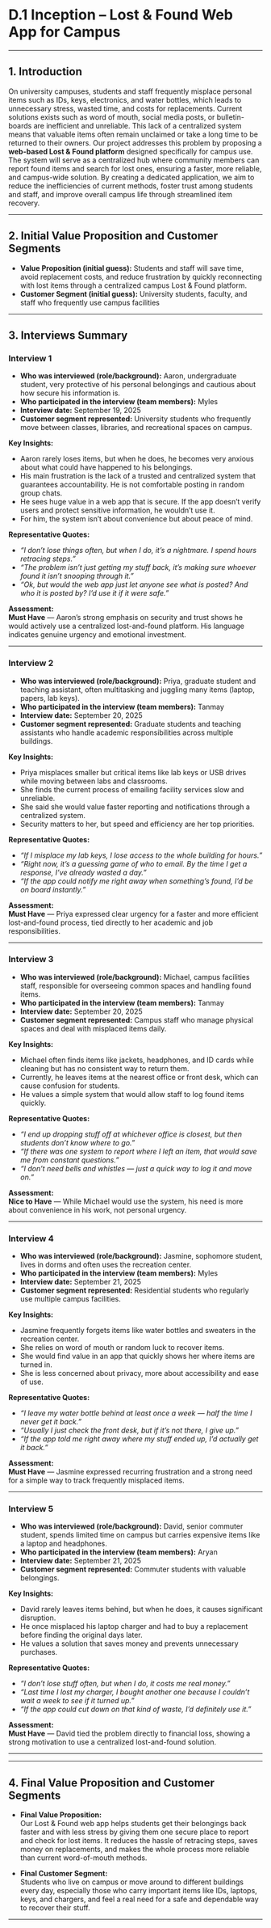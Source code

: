 # **D.1 Inception – Lost & Found Web App for Campus**

---

## **1. Introduction**

On university campuses, students and staff frequently misplace personal items such as IDs, keys, electronics, and water bottles, which leads to unnecessary stress, wasted time, and costs for replacements. Current solutions exists such as word of mouth, social media posts, or bulletin-boards are inefficient and unreliable. This lack of a centralized system means that valuable items often remain unclaimed or take a long time to be returned to their owners. Our project addresses this problem by proposing a **web-based Lost & Found platform** designed specifically for campus use. The system will serve as a centralized hub where community members can report found items and search for lost ones, ensuring a faster, more reliable, and campus-wide solution. By creating a dedicated application, we aim to reduce the inefficiencies of current methods, foster trust among students and staff, and improve overall campus life through streamlined item recovery.

---

## **2. Initial Value Proposition and Customer Segments**

- **Value Proposition (initial guess):** Students and staff will save time, avoid replacement costs, and reduce frustration by quickly reconnecting with lost items through a centralized campus Lost & Found platform.
- **Customer Segment (initial guess):** University students, faculty, and staff who frequently use campus facilities

---

## **3. Interviews Summary**

### **Interview 1**

- **Who was interviewed (role/background):** Aaron, undergraduate student, very protective of his personal belongings and cautious about how secure his information is.
- **Who participated in the interview (team members):** Myles
- **Interview date:** September 19, 2025
- **Customer segment represented:** University students who frequently move between classes, libraries, and recreational spaces on campus.

**Key Insights:**

- Aaron rarely loses items, but when he does, he becomes very anxious about what could have happened to his belongings.
- His main frustration is the lack of a trusted and centralized system that guarantees accountability. He is not comfortable posting in random group chats.
- He sees huge value in a web app that is secure. If the app doesn’t verify users and protect sensitive information, he wouldn’t use it.
- For him, the system isn’t about convenience but about peace of mind.

**Representative Quotes:**

- _“I don’t lose things often, but when I do, it’s a nightmare. I spend hours retracing steps.”_
- _“The problem isn’t just getting my stuff back, it’s making sure whoever found it isn’t snooping through it.”_
- _“Ok, but would the web app just let anyone see what is posted? And who it is posted by? I’d use it if it were safe.”_

**Assessment:**  
**Must Have** — Aaron’s strong emphasis on security and trust shows he would actively use a centralized lost-and-found platform. His language indicates genuine urgency and emotional investment.

---

### **Interview 2**

- **Who was interviewed (role/background):** Priya, graduate student and teaching assistant, often multitasking and juggling many items (laptop, papers, lab keys).
- **Who participated in the interview (team members):** Tanmay
- **Interview date:** September 20, 2025
- **Customer segment represented:** Graduate students and teaching assistants who handle academic responsibilities across multiple buildings.

**Key Insights:**

- Priya misplaces smaller but critical items like lab keys or USB drives while moving between labs and classrooms.
- She finds the current process of emailing facility services slow and unreliable.
- She said she would value faster reporting and notifications through a centralized system.
- Security matters to her, but speed and efficiency are her top priorities.

**Representative Quotes:**

- _“If I misplace my lab keys, I lose access to the whole building for hours.”_
- _“Right now, it’s a guessing game of who to email. By the time I get a response, I’ve already wasted a day.”_
- _“If the app could notify me right away when something’s found, I’d be on board instantly.”_

**Assessment:**  
**Must Have** — Priya expressed clear urgency for a faster and more efficient lost-and-found process, tied directly to her academic and job responsibilities.

---

### **Interview 3**

- **Who was interviewed (role/background):** Michael, campus facilities staff, responsible for overseeing common spaces and handling found items.
- **Who participated in the interview (team members):** Tanmay
- **Interview date:** September 20, 2025
- **Customer segment represented:** Campus staff who manage physical spaces and deal with misplaced items daily.

**Key Insights:**

- Michael often finds items like jackets, headphones, and ID cards while cleaning but has no consistent way to return them.
- Currently, he leaves items at the nearest office or front desk, which can cause confusion for students.
- He values a simple system that would allow staff to log found items quickly.

**Representative Quotes:**

- _“I end up dropping stuff off at whichever office is closest, but then students don’t know where to go.”_
- _“If there was one system to report where I left an item, that would save me from constant questions.”_
- _“I don’t need bells and whistles — just a quick way to log it and move on.”_

**Assessment:**  
**Nice to Have** — While Michael would use the system, his need is more about convenience in his work, not personal urgency.

---

### **Interview 4**

- **Who was interviewed (role/background):** Jasmine, sophomore student, lives in dorms and often uses the recreation center.
- **Who participated in the interview (team members):** Myles
- **Interview date:** September 21, 2025
- **Customer segment represented:** Residential students who regularly use multiple campus facilities.

**Key Insights:**

- Jasmine frequently forgets items like water bottles and sweaters in the recreation center.
- She relies on word of mouth or random luck to recover items.
- She would find value in an app that quickly shows her where items are turned in.
- She is less concerned about privacy, more about accessibility and ease of use.

**Representative Quotes:**

- _“I leave my water bottle behind at least once a week — half the time I never get it back.”_
- _“Usually I just check the front desk, but if it’s not there, I give up.”_
- _“If the app told me right away where my stuff ended up, I’d actually get it back.”_

**Assessment:**  
**Must Have** — Jasmine expressed recurring frustration and a strong need for a simple way to track frequently misplaced items.

---

### **Interview 5**

- **Who was interviewed (role/background):** David, senior commuter student, spends limited time on campus but carries expensive items like a laptop and headphones.
- **Who participated in the interview (team members):** Aryan
- **Interview date:** September 21, 2025
- **Customer segment represented:** Commuter students with valuable belongings.

**Key Insights:**

- David rarely leaves items behind, but when he does, it causes significant disruption.
- He once misplaced his laptop charger and had to buy a replacement before finding the original days later.
- He values a solution that saves money and prevents unnecessary purchases.

**Representative Quotes:**

- _“I don’t lose stuff often, but when I do, it costs me real money.”_
- _“Last time I lost my charger, I bought another one because I couldn’t wait a week to see if it turned up.”_
- _“If the app could cut down on that kind of waste, I’d definitely use it.”_

**Assessment:**  
**Must Have** — David tied the problem directly to financial loss, showing a strong motivation to use a centralized lost-and-found solution.

---

---

## **4. Final Value Proposition and Customer Segments**

- **Final Value Proposition:**  
  Our Lost & Found web app helps students get their belongings back faster and with less stress by giving them one secure place to report and check for lost items. It reduces the hassle of retracing steps, saves money on replacements, and makes the whole process more reliable than current word-of-mouth methods.

- **Final Customer Segment:**  
  Students who live on campus or move around to different buildings every day, especially those who carry important items like IDs, laptops, keys, and chargers, and feel a real need for a safe and dependable way to recover their stuff.

---

